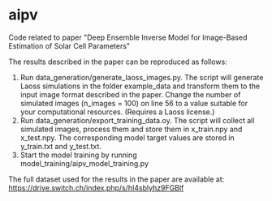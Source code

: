 # aipv
Code related to paper "Deep Ensemble Inverse Model for Image-Based Estimation of Solar Cell Parameters"

The results described in the paper can be reproduced as follows:

1. Run data_generation/generate_laoss_images.py. The script will generate Laoss simulations in the folder example_data
and transform them to the input image format described in the paper. Change the number of simulated images (n_images = 100)
on line 56 to a value suitable for your computational resources. (Requires a Laoss license.)
2. Run data_generation/export_training_data.oy. The script will collect all simulated images, process them and store
them in x_train.npy and x_test.npy. The corresponding model target values are stored in y_train.txt and y_test.txt.
3. Start the model training by running model_training/aipv_model_training.py

The full dataset used for the results in the paper are available at: https://drive.switch.ch/index.php/s/hI4sblyhz9FGBlf
